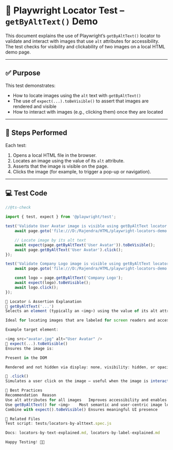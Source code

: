 # 🧪 Playwright Locator Test – `getByAltText()` Demo

This document explains the use of Playwright’s `getByAltText()` locator to validate and interact with images that use `alt` attributes for accessibility. The test checks for visibility and clickability of two images on a local HTML demo page.

---

## ✅ Purpose

This test demonstrates:
- How to locate images using the `alt` text with `getByAltText()`
- The use of `expect(...).toBeVisible()` to assert that images are rendered and visible
- How to interact with images (e.g., clicking them) once they are located

---

## 🚀 Steps Performed

Each test:
1. Opens a local HTML file in the browser.
2. Locates an image using the value of its `alt` attribute.
3. Asserts that the image is visible on the page.
4. Clicks the image (for example, to trigger a pop-up or navigation).

---

## 💻 Test Code

```javascript
//@ts-check

import { test, expect } from '@playwright/test';

test('Validate User Avatar image is visible using getByAltText locator', async ({ page }) => {
    await page.goto('file:///D:/Rajendra/HTML/playwright-locators-demo.html#');

    // Locate image by its alt text
    await expect(page.getByAltText('User Avatar')).toBeVisible();
    await page.getByAltText('User Avatar').click();
});

test('Validate Company Logo image is visible using getByAltText locator', async ({ page }) => {
    await page.goto('file:///D:/Rajendra/HTML/playwright-locators-demo.html#');

    const logo = page.getByAltText('Company Logo');
    await expect(logo).toBeVisible();
    await logo.click();
});

🧠 Locator & Assertion Explanation
🔹 getByAltText('...')
Selects an element (typically an <img>) using the value of its alt attribute.

Ideal for locating images that are labeled for screen readers and accessibility.

Example target element:

<img src="avatar.jpg" alt="User Avatar" />
🔹 expect(...).toBeVisible()
Ensures the image is:

Present in the DOM

Rendered and not hidden via display: none, visibility: hidden, or opacity: 0

🔹 .click()
Simulates a user click on the image — useful when the image is interactive (e.g., opens a modal or navigates to another page).

📘 Best Practices
Recommendation	Reason
Use alt attributes for all images	Improves accessibility and enables better tests
Use getByAltText() for <img>	Most semantic and user-centric image locator
Combine with expect().toBeVisible()	Ensures meaningful UI presence

📂 Related Files
Test script: tests/locators-by-alttext.spec.js

Docs: locators-by-text-explained.md, locators-by-label-explained.md

Happy Testing! 🎯🧪